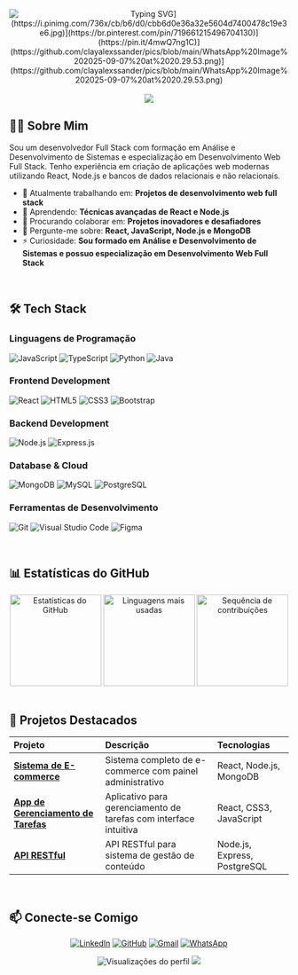 <div align="center">
  
  <img src="[[[[[https://readme-typing-svg.demolab.com?font=Fira+Code&pause=1000&color=27F7D6&center=true&vCenter=true&width=435&lines=Desenvolvedor+Full+Stack;Tecnologia+é+meu+universo;Bem-vindo+ao+meu+perfil!" alt="Typing SVG](https://i.pinimg.com/736x/cb/b6/d0/cbb6d0e36a32e5604d7400478c19e3e6.jpg)](https://br.pinterest.com/pin/719661215496704130)](https://pin.it/4mwQ7ng1C)](https://github.com/clayalexssander/pics/blob/main/WhatsApp%20Image%202025-09-07%20at%2020.29.53.png)](https://github.com/clayalexssander/pics/blob/main/WhatsApp%20Image%202025-09-07%20at%2020.29.53.png)" />

  <br />
  <br />

  <img src="https://capsule-render.vercel.app/api?type=waving&color=gradient&height=200&section=header&text=Clayver+Alexssander&fontSize=50&fontAlignY=35&animation=fadeIn&desc=Desenvolvedor+Full+Stack&descSize=20&descAlignY=51" />

</div>

## 👨‍💻 Sobre Mim

Sou um desenvolvedor Full Stack com formação em Análise e Desenvolvimento de Sistemas e especialização em Desenvolvimento Web Full Stack. Tenho experiência em criação de aplicações web modernas utilizando React, Node.js e bancos de dados relacionais e não relacionais.

- 🔭 Atualmente trabalhando em: **Projetos de desenvolvimento web full stack**
- 🌱 Aprendendo: **Técnicas avançadas de React e Node.js**
- 👯 Procurando colaborar em: **Projetos inovadores e desafiadores**
- 💬 Pergunte-me sobre: **React, JavaScript, Node.js e MongoDB**
- ⚡ Curiosidade: **Sou formado em Análise e Desenvolvimento de Sistemas e possuo especialização em Desenvolvimento Web Full Stack**

<br />

## 🛠️ Tech Stack

### Linguagens de Programação
![JavaScript](https://img.shields.io/badge/JavaScript-F7DF1E?style=for-the-badge&logo=javascript&logoColor=black)
![TypeScript](https://img.shields.io/badge/TypeScript-007ACC?style=for-the-badge&logo=typescript&logoColor=white)
![Python](https://img.shields.io/badge/Python-3776AB?style=for-the-badge&logo=python&logoColor=white)
![Java](https://img.shields.io/badge/Java-ED8B00?style=for-the-badge&logo=openjdk&logoColor=white)

### Frontend Development
![React](https://img.shields.io/badge/React-20232A?style=for-the-badge&logo=react&logoColor=61DAFB)
![HTML5](https://img.shields.io/badge/HTML5-E34F26?style=for-the-badge&logo=html5&logoColor=white)
![CSS3](https://img.shields.io/badge/CSS3-1572B6?style=for-the-badge&logo=css3&logoColor=white)
![Bootstrap](https://img.shields.io/badge/Bootstrap-563D7C?style=for-the-badge&logo=bootstrap&logoColor=white)

### Backend Development
![Node.js](https://img.shields.io/badge/Node.js-339933?style=for-the-badge&logo=nodedotjs&logoColor=white)
![Express.js](https://img.shields.io/badge/Express.js-000000?style=for-the-badge&logo=express&logoColor=white)

### Database & Cloud
![MongoDB](https://img.shields.io/badge/MongoDB-4EA94B?style=for-the-badge&logo=mongodb&logoColor=white)
![MySQL](https://img.shields.io/badge/MySQL-00000F?style=for-the-badge&logo=mysql&logoColor=white)
![PostgreSQL](https://img.shields.io/badge/PostgreSQL-316192?style=for-the-badge&logo=postgresql&logoColor=white)

### Ferramentas de Desenvolvimento
![Git](https://img.shields.io/badge/Git-F05032?style=for-the-badge&logo=git&logoColor=white)
![Visual Studio Code](https://img.shields.io/badge/Visual_Studio_Code-0078D4?style=for-the-badge&logo=visual%20studio%20code&logoColor=white)
![Figma](https://img.shields.io/badge/Figma-F24E1E?style=for-the-badge&logo=figma&logoColor=white)

<br />

## 📊 Estatísticas do GitHub

<div align="center">
  
  <img src="https://github-readme-stats.vercel.app/api?username=clayveralexssander&show_icons=true&theme=radical&hide_border=true" alt="Estatísticas do GitHub" height="165" />
  <img src="https://github-readme-stats.vercel.app/api/top-langs/?username=clayveralexssander&theme=radical&hide_border=true&layout=compact" alt="Linguagens mais usadas" height="165" />
  <img src="https://github-readme-streak-stats.herokuapp.com/?user=clayveralexssander&theme=radical&hide_border=true" alt="Sequência de contribuições" height="165" />

</div>

<br />

## 🌟 Projetos Destacados

| Projeto | Descrição | Tecnologias |
| :--- | :--- | :--- |
| [**Sistema de E-commerce**](https://github.com/clayveralexssander/ecommerce-system) | Sistema completo de e-commerce com painel administrativo | React, Node.js, MongoDB |
| [**App de Gerenciamento de Tarefas**](https://github.com/clayveralexssander/task-manager) | Aplicativo para gerenciamento de tarefas com interface intuitiva | React, CSS3, JavaScript |
| [**API RESTful**](https://github.com/clayveralexssander/rest-api) | API RESTful para sistema de gestão de conteúdo | Node.js, Express, PostgreSQL |

<br />

## 📫 Conecte-se Comigo

<div align="center">
  
  [![LinkedIn](https://img.shields.io/badge/LinkedIn-0077B5?style=for-the-badge&logo=linkedin&logoColor=white)](https://www.linkedin.com/in/clayver-alexssander-ferreira-de-oliveira-56393234a/)
  [![GitHub](https://img.shields.io/badge/GitHub-100000?style=for-the-badge&logo=github&logoColor=white)](https://github.com/clayveralexssander)
  [![Gmail](https://img.shields.io/badge/Gmail-D14836?style=for-the-badge&logo=gmail&logoColor=white)](mailto:clayveralexssander@gmail.com)
  [![WhatsApp](https://img.shields.io/badge/WhatsApp-25D366?style=for-the-badge&logo=whatsapp&logoColor=white)](https://wa.me/SEUNUMERO)

</div>

<div align="center">
  
  <img src="https://komarev.com/ghpvc/?username=clayveralexssander&style=for-the-badge&color=27F7D6" alt="Visualizações do perfil" />
  
  <img src="https://capsule-render.vercel.app/api?type=waving&color=gradient&height=100&section=footer&animation=fadeIn" />
  
</div>
